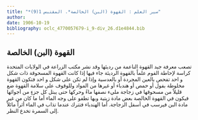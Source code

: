 ```yaml
---
title: "*سير العلم : القهوة (البن) الخالصة*. المقتبس 1(9)"
author: 
date: 1906-10-19
bibliography: oclc_4770057679-i_9-div_26.d1e4844.bib
---
```




##  القهوة (البن) الخالصة 


 تصعب معرفة جيد القهوة الناعمة من رديئها وقد نشر مكتب الزراعة في الولايات المتحدة كراسة لإحاطة القوم علماً بالقهوة الرديئة جاء فيها إذا كانت القهوة المسحوقة ذات شكل و  احد  تفحص بالعين المجردة أو بالعدسية وإذا لم تكن على شكل و  احد  فتكون القهوة مخلوطة بفول أو حمص أو هندباء أو غيرها من المواد وللوقوف على سلامة القهوة ضع قليلاً من مسحوقها في زجاجة مليء نصفها ماءً وحركها حتى يبتل كل جزءٍ من أجوائها فيكون في القهوة الخالصة بعض مادة زيتية وبها تطفو على وجه الماء أما ما كان من غير مادة البن فيرسب في أسفل الزجاجة. أما الهندباء فتترك عندما تذاب في الماء أثراً مائلاً إلى السمرة تخدع النظر. 
